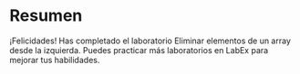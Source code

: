 # Resumen

¡Felicidades! Has completado el laboratorio Eliminar elementos de un array desde la izquierda. Puedes practicar más laboratorios en LabEx para mejorar tus habilidades.
